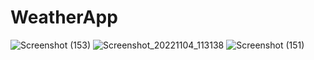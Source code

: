 # WeatherApp
![Screenshot (153)](https://user-images.githubusercontent.com/96846551/199903302-46f099e9-916a-47c5-a243-72d52a90209e.png)
![Screenshot_20221104_113138](https://user-images.githubusercontent.com/96846551/199903314-f2db1772-97b7-4233-b229-4dc8f52acbac.png)
![Screenshot (151)](https://user-images.githubusercontent.com/96846551/199903324-ec7324cc-cfb8-446b-bf63-49f6cbca7c07.png)

